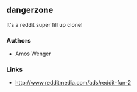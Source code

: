 ## dangerzone

It's a reddit super fill up clone!

### Authors

  * Amos Wenger
  
### Links

  * http://www.redditmedia.com/ads/reddit-fun-2

